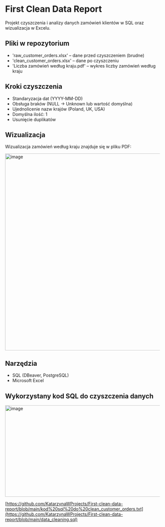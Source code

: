 # First Clean Data Report

Projekt czyszczenia i analizy danych zamówień klientów w SQL oraz wizualizacja w Excelu.

## Pliki w repozytorium

- 'raw_customer_orders.xlsx' – dane przed czyszczeniem (brudne)
- 'clean_customer_orders.xlsx' – dane po czyszczeniu
- 'Liczba zamówień według kraju.pdf' – wykres liczby zamówień według kraju

## Kroki czyszczenia

- Standaryzacja dat (YYYY-MM-DD)
- Obsługa braków (NULL → Unknown lub wartość domyślna)
- Ujednolicenie nazw krajów (Poland, UK, USA)
- Domyślna ilość: 1
- Usunięcie duplikatów

## Wizualizacja

Wizualizacja zamówień według kraju znajduje się w pliku PDF:
  
<img width="905" height="639" alt="image" src="https://github.com/user-attachments/assets/94adc49b-22aa-4ef9-99aa-6b0b3dfe139e" />


## Narzędzia

- SQL (DBeaver, PostgreSQL)
- Microsoft Excel

## Wykorzystany kod SQL do czyszczenia danych 

<img width="1114" height="297" alt="image" src="https://github.com/user-attachments/assets/cf3ee783-858e-4b29-9f46-2d55bad086d0" />

[https://github.com/KatarzynaWProjects/First-clean-data-report/blob/main/kod%20sql%20do%20clean_customer_orders.txt](https://github.com/KatarzynaWProjects/First-clean-data-report/blob/main/data_cleaning.sql)
